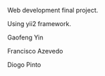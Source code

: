 Web development final project.

Using yii2 framework.



Gaofeng Yin

Francisco Azevedo

Diogo Pinto 
